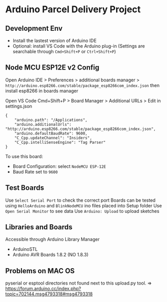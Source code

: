 # Arduino Parcel Delivery Project

## Development Env
- Install the lastest version of Arduino IDE
- Optional: install VS Code with the Arduino plug-in (Settings are searchable through `Cmd+Shift+P` or `Ctrl+Shift+P`)


## Node MCU ESP12E v2 Config

Open Arduino IDE > Preferences > additional boards manager > `http://arduino.esp8266.com/stable/package_esp8266com_index.json` then install esp8266 in boards manager

Open VS Code Cmd+Shift+P > Board Manager > Additional URLs > Edit in settings.json 
```
{
    "arduino.path": "/Applications",
    "arduino.additionalUrls": "http://arduino.esp8266.com/stable/package_esp8266com_index.json",
    "arduino.defaultBaudRate": 9600,
    "C_Cpp.updateChannel": "Insiders",
    "C_Cpp.intelliSenseEngine": "Tag Parser"
}
```

To use this board: 
- Board Configuration: select `NodeMCU ESP-12E`
- Baud Rate set to `9600`


## Test Boards
Use `Select Serial Port` to check the correct port
Boards can be tested using `HelloArduino` and `BlinkNodeMCU` ino files placed into Setup folder
Use `Open Serial Monitor` to see data
Use `Arduino: Upload` to upload sketches

## Libraries and Boards
Accessible through Arduino Library Manager
- ArduinoSTL
- Arduino AVR Boards 1.8.2 (NO 1.8.3)

## Problems on MAC OS
pyserial or esptool directories not found next to this upload.py tool. => https://forum.arduino.cc/index.php?topic=702144.msg4793318#msg4793318
